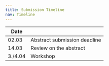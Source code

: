 ```yaml
---
title: Submission Timeline
nav: Timeline
---
```


| **Date** |  |
|---|---|
| 02.03  | Abstract submission deadline |
| 14.03 | Review on the abstract |
| 3./4.04 | Workshop |
